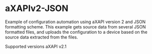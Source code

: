 # aXAPIv2-JSON
Example of configuration automation using aXAPI version 2 and JSON formatting scheme. This example gets source data from several JSON formatted files, and uploads the configuration to a device based on the source data extracted from the files.

Supported versions aXAPI v2.1

